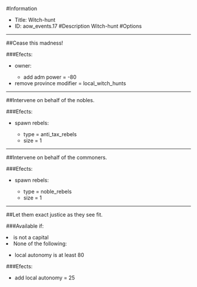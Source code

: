 #Information
 - Title: Witch-hunt
 - ID: aow_events.17
#Description
Witch-hunt
#Options

___
##Cease this madness!

###Efects:<ul><li>owner:</li><ul><li>add adm power = -80</li></ul><li>remove province modifier = local_witch_hunts</li></ul>

___
##Intervene on behalf of the nobles.

###Efects:<ul><li>spawn rebels:</li><ul><li>type = anti_tax_rebels</li><li>size = 1</li></ul></ul>

___
##Intervene on behalf of the commoners.

###Efects:<ul><li>spawn rebels:</li><ul><li>type = noble_rebels</li><li>size = 1</li></ul></ul>

___
##Let them exact justice as they see fit.

###Available if:
<li>is not a capital</li><li>None of the following:</li><ul><li>local autonomy is at least 80</li></ul>

###Efects:<ul><li>add local autonomy = 25</li></ul>
